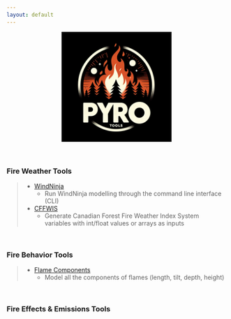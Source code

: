 ```yaml
---
layout: default
---
```


<p align="center" width="100%">
    <img width="50%" src="assets/PYroTools_Image.jpg">
</p>
<p>&nbsp;</p>

### Fire Weather Tools
> - [WindNinja](https://github.com/gagreene/WindNinja/tree/962303640c8fabdf1c62c3121deff248fd90b49e)
>     - Run WindNinja modelling through the command line interface (CLI)
> - [CFFWIS](https://github.com/gagreene/cffdrs/tree/a66cc2d0c739de91e1842b1156bccb76730f12d7)
>     - Generate Canadian Forest Fire Weather Index System variables with int/float values or arrays as inputs
<p>&nbsp;</p>

### Fire Behavior Tools
> - [Flame Components](https://github.com/gagreene/Flame_Components/tree/7bfa7d2d2c6ba2d9bb030e16b4faea2d524508fa)
>     - Model all the components of flames (length, tilt, depth, height)
<p>&nbsp;</p>

### Fire Effects & Emissions Tools
>

<p>&nbsp;</p>
